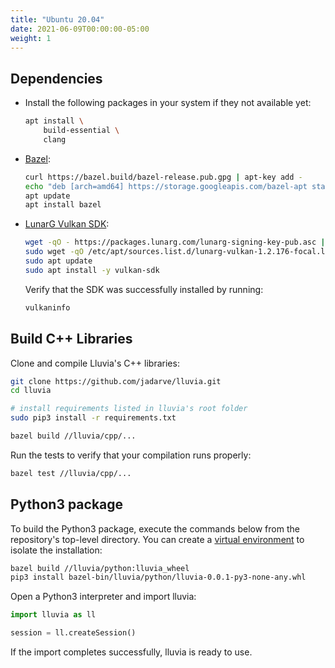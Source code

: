```yaml
---
title: "Ubuntu 20.04"
date: 2021-06-09T00:00:00-05:00
weight: 1
---
```



## Dependencies

* Install the following packages in your system if they not available yet:

    ```bash
    apt install \
        build-essential \
        clang
    ```

* [Bazel](https://bazel.build/):

    ```bash
    curl https://bazel.build/bazel-release.pub.gpg | apt-key add -
    echo "deb [arch=amd64] https://storage.googleapis.com/bazel-apt stable jdk1.8" | tee /etc/apt/sources.list.d/bazel.list
    apt update
    apt install bazel
    ```

* [LunarG Vulkan SDK](https://www.lunarg.com/vulkan-sdk/):

    ```bash
    wget -qO - https://packages.lunarg.com/lunarg-signing-key-pub.asc | sudo apt-key add -
    sudo wget -qO /etc/apt/sources.list.d/lunarg-vulkan-1.2.176-focal.list https://packages.lunarg.com/vulkan/1.2.176/lunarg-vulkan-1.2.176-focal.list
    sudo apt update
    sudo apt install -y vulkan-sdk
    ```

    Verify that the SDK was successfully installed by running:

    ```bash 
    vulkaninfo
    ```


## Build C++ Libraries

Clone and compile Lluvia's C++ libraries:

```bash
git clone https://github.com/jadarve/lluvia.git
cd lluvia

# install requirements listed in lluvia's root folder
sudo pip3 install -r requirements.txt

bazel build //lluvia/cpp/...
```

Run the tests to verify that your compilation runs properly:

```bash
bazel test //lluvia/cpp/...
```


## Python3 package

To build the Python3 package, execute the commands below from the repository's top-level directory. You can create a [virtual environment](https://virtualenv.pypa.io/en/latest/) to isolate the installation:

```bash
bazel build //lluvia/python:lluvia_wheel
pip3 install bazel-bin/lluvia/python/lluvia-0.0.1-py3-none-any.whl
```

Open a Python3 interpreter and import lluvia:

```python 
import lluvia as ll

session = ll.createSession()
```

If the import completes successfully, lluvia is ready to use.
